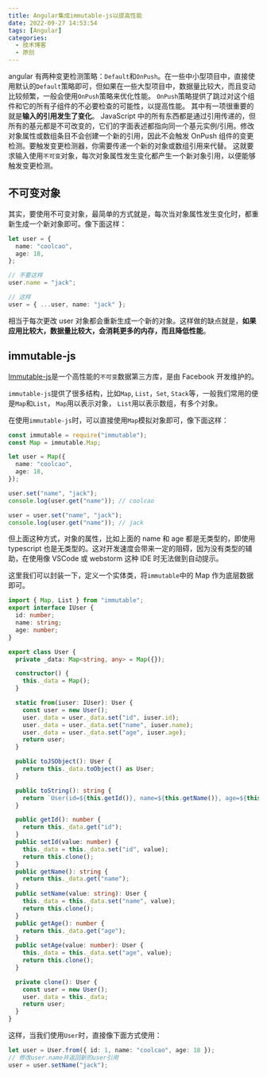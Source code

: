 ```yaml
---
title: Angular集成immutable-js以提高性能
date: 2022-09-27 14:53:54
tags: [Angular]
categories:
  - 技术博客
  - 原创
---
```


angular 有两种变更检测策略：`Default`和`OnPush`。在一些中小型项目中，直接使用默认的`Default`策略即可，但如果在一些大型项目中，数据量比较大，而且变动比较频繁，一般会使用`OnPush`策略来优化性能。
`OnPush`策略提供了跳过对这个组件和它的所有子组件的不必要检查的可能性，以提高性能。
其中有一项很重要的就是**输入的引用发生了变化**。
JavaScript 中的所有东西都是通过引用传递的，但所有的基元都是不可改变的，它们的字面表述都指向同一个基元实例/引用。修改对象属性或数组条目不会创建一个新的引用，因此不会触发 OnPush 组件的变更检测。要触发变更检测器，你需要传递一个新的对象或数组引用来代替。
这就要求输入使用`不可变`对象，每次对象属性发生变化都产生一个新对象引用，以便能够触发变更检测。

<!--more-->

## 不可变对象

其实，要使用不可变对象，最简单的方式就是，每次当对象属性发生变化时，都重新生成一个新对象即可。像下面这样：

```typescript
let user = {
  name: "coolcao",
  age: 18,
};

// 不要这样
user.name = "jack";

// 这样
user = { ...user, name: "jack" };
```

相当于每次更改 user 对象都会重新生成一个新的对象。这样做的缺点就是，**如果应用比较大，数据量比较大，会消耗更多的内存，而且降低性能**。

## immutable-js

[Immutable-js](https://immutable-js.com/ "Immutable-js")是一个高性能的`不可变`数据第三方库，是由 Facebook 开发维护的。

`immutable-js`提供了很多结构，比如`Map`, `List`，`Set`, `Stack`等，一般我们常用的便是`Map`和`List`， `Map`用以表示对象， `List`用以表示数组，有多个对象。

在使用`immutable-js`时，可以直接使用`Map`模拟对象即可，像下面这样：

```typescript
const immutable = require("immutable");
const Map = immutable.Map;

let user = Map({
  name: "coolcao",
  age: 18,
});

user.set("name", "jack");
console.log(user.get("name")); // coolcao

user = user.set("name", "jack");
console.log(user.get("name")); // jack
```

但上面这种方式，对象的属性，比如上面的 name 和 age 都是无类型的，即使用 typescript 也是无类型的。这对开发速度会带来一定的阻碍，因为没有类型的辅助，在使用像 VSCode 或 webstorm 这种 IDE 时无法做到自动提示。

这里我们可以封装一下，定义一个实体类，将`immutable`中的 Map 作为底层数据即可。

```typescript
import { Map, List } from "immutable";
export interface IUser {
  id: number;
  name: string;
  age: number;
}

export class User {
  private _data: Map<string, any> = Map({});

  constructor() {
    this._data = Map();
  }

  static from(iuser: IUser): User {
    const user = new User();
    user._data = user._data.set("id", iuser.id);
    user._data = user._data.set("name", iuser.name);
    user._data = user._data.set("age", iuser.age);
    return user;
  }

  public toJSObject(): User {
    return this._data.toObject() as User;
  }

  public toString(): string {
    return `User(id=${this.getId()}, name=${this.getName()}, age=${this.getAge()})`;
  }

  public getId(): number {
    return this._data.get("id");
  }
  public setId(value: number) {
    this._data = this._data.set("id", value);
    return this.clone();
  }
  public getName(): string {
    return this._data.get("name");
  }
  public setName(value: string): User {
    this._data = this._data.set("name", value);
    return this.clone();
  }
  public getAge(): number {
    return this._data.get("age");
  }
  public setAge(value: number): User {
    this._data = this._data.set("age", value);
    return this.clone();
  }

  private clone(): User {
    const user = new User();
    user._data = this._data;
    return user;
  }
}
```

这样，当我们使用`User`时，直接像下面方式使用：

```typescript
let user = User.from({ id: 1, name: "coolcao", age: 18 });
// 修改user.name并返回新的user引用
user = user.setName("jack");
```
